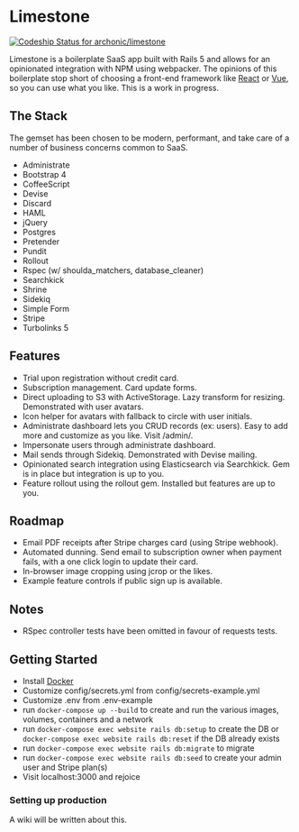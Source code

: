 # Limestone
[ ![Codeship Status for archonic/limestone](https://app.codeship.com/projects/0e5987c0-e048-0135-9d79-3ee50941199c/status?branch=master)](https://app.codeship.com/projects/266527)

Limestone is a boilerplate SaaS app built with Rails 5 and allows for an opinionated integration with NPM using webpacker. The opinions of this boilerplate stop short of choosing a front-end framework like [React](https://facebook.github.io/react/) or [Vue](https://vuejs.org/), so you can use what you like. This is a work in progress.

## The Stack
The gemset has been chosen to be modern, performant, and take care of a number of business concerns common to SaaS.
* Administrate
* Bootstrap 4
* CoffeeScript
* Devise
* Discard
* HAML
* jQuery
* Postgres
* Pretender
* Pundit
* Rollout
* Rspec (w/ shoulda_matchers, database_cleaner)
* Searchkick
* Shrine
* Sidekiq
* Simple Form
* Stripe
* Turbolinks 5

## Features
* Trial upon registration without credit card.
* Subscription management. Card update forms.
* Direct uploading to S3 with ActiveStorage. Lazy transform for resizing. Demonstrated with user avatars.
* Icon helper for avatars with fallback to circle with user initials.
* Administrate dashboard lets you CRUD records (ex: users). Easy to add more and customize as you like. Visit /admin/.
* Impersonate users through administrate dashboard.
* Mail sends through Sidekiq. Demonstrated with Devise mailing.
* Opinionated search integration using Elasticsearch via Searchkick. Gem is in place but integration is up to you.
* Feature rollout using the rollout gem. Installed but features are up to you.

## Roadmap
* Email PDF receipts after Stripe charges card (using Stripe webhook).
* Automated dunning. Send email to subscription owner when payment fails, with a one click login to update their card.
* In-browser image cropping using jcrop or the likes.
* Example feature controls if public sign up is available.

## Notes
* RSpec controller tests have been omitted in favour of requests tests.

## Getting Started
* Install [Docker](https://docs.docker.com/engine/installation/)
* Customize config/secrets.yml from config/secrets-example.yml
* Customize .env from .env-example
* run `docker-compose up --build` to create and run the various images, volumes, containers and a network
* run `docker-compose exec website rails db:setup` to create the DB or `docker-compose exec website rails db:reset` if the DB already exists
* run `docker-compose exec website rails db:migrate` to migrate
* run `docker-compose exec website rails db:seed` to create your admin user and Stripe plan(s)
* Visit localhost:3000 and rejoice

### Setting up production
A wiki will be written about this.
